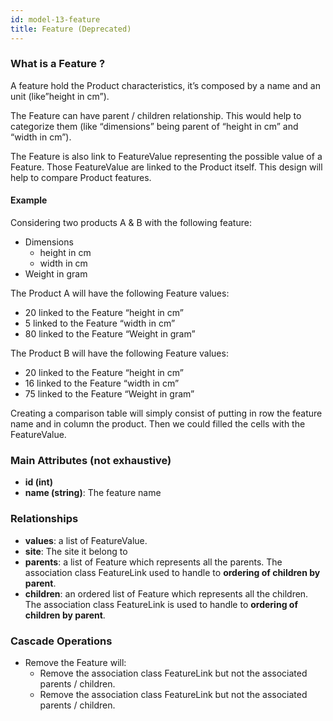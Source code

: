 ```yaml
---
id: model-13-feature
title: Feature (Deprecated)
---
```


### What is a Feature ?

A feature hold the Product characteristics, it’s composed by a name and
an unit (like”height in cm”).

The Feature can have parent / children relationship. This would help to
categorize them (like “dimensions” being parent of “height in cm” and
“width in cm”).

The Feature is also link to FeatureValue representing the possible value
of a Feature. Those FeatureValue are linked to the Product itself. This
design will help to compare Product features.

#### Example

Considering two products A & B with the following feature:

- Dimensions
    - height in cm
    - width in cm
- Weight in gram

The Product A will have the following Feature values:

- 20 linked to the Feature “height in cm”
- 5 linked to the Feature “width in cm”
- 80 linked to the Feature “Weight in gram”

The Product B will have the following Feature values:

- 20 linked to the Feature “height in cm”
- 16 linked to the Feature “width in cm”
- 75 linked to the Feature “Weight in gram”

Creating a comparison table will simply consist of putting in row the
feature name and in column the product. Then we could filled the cells
with the FeatureValue.

### Main Attributes (not exhaustive)

- **id (int)**
- **name (string)**: The feature name

### Relationships

- **values**: a list of FeatureValue.
- **site**: The site it belong to
- **parents**: a list of Feature which represents all the parents. The
association class FeatureLink used to handle to **ordering of children by parent**.
- **children**: an ordered list of Feature which represents all the children.
The association class FeatureLink is used to handle to **ordering of children by parent**.

### Cascade Operations

- Remove the Feature will:
    - Remove the association class FeatureLink but not the associated
    parents / children.
    - Remove the association class FeatureLink but not the associated
    parents / children.

